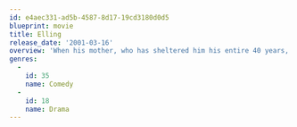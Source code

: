 ```yaml
---
id: e4aec331-ad5b-4587-8d17-19cd3180d0d5
blueprint: movie
title: Elling
release_date: '2001-03-16'
overview: 'When his mother, who has sheltered him his entire 40 years, dies, Elling, a sensitive, would-be poet, is sent to live in a state institution. There he meets Kjell Bjarne, a gentle giant and female-obsessed virgin in his 40s. After two years, the men are released and provided with a state-funded apartment and stipend with the hope they will be able to live on their own.'
genres:
  -
    id: 35
    name: Comedy
  -
    id: 18
    name: Drama
---
```

